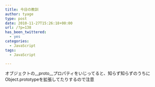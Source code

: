 ```yaml
---
title: 今日の教訓
author: tyage
type: post
date: 2010-11-27T15:26:18+00:00
url: /?p=138
has_been_twittered:
  - yes
categories:
  - JavaScript
tags:
  - JavaScript

---
```

<p>オブジェクトの__proto__プロパティをいじってると、知らず知らずのうちにObject.prototypeを拡張してたりするので注意</p>
